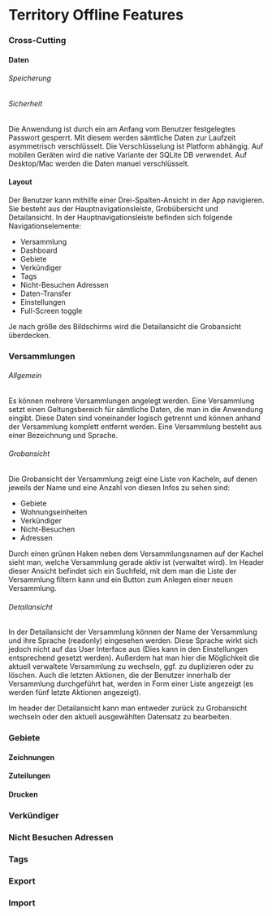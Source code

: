 # Territory Offline Features

### Cross-Cutting

#### Daten
###### Speicherung

###### Sicherheit
Die Anwendung ist durch ein am Anfang vom Benutzer festgelegtes Passwort gesperrt. Mit diesem werden sämtliche Daten zur Laufzeit asymmetrisch verschlüsselt.
Die Verschlüsselung ist Platform abhängig. Auf mobilen Geräten wird die native Variante der SQLite DB verwendet. Auf Desktop/Mac werden die Daten
manuel verschlüsselt.

#### Layout
Der Benutzer kann mithilfe einer Drei-Spalten-Ansicht in der App navigieren. Sie besteht aus der Hauptnavigationsleiste, Grobübersicht und Detailansicht.
In der Hauptnavigationsleiste befinden sich folgende Navigationselemente:
- Versammlung
- Dashboard
- Gebiete
- Verkündiger
- Tags
- Nicht-Besuchen Adressen
- Daten-Transfer
- Einstellungen
- Full-Screen toggle

Je nach größe des Bildschirms wird die Detailansicht die Grobansicht überdecken.

### Versammlungen

###### Allgemein
Es können mehrere Versammlungen angelegt werden. Eine Versammlung setzt einen Geltungsbereich für sämtliche Daten, die man in die Anwendung eingibt.
Diese Daten sind voneinander logisch getrennt und können anhand der Versammlung komplett entfernt werden. Eine Versammlung besteht aus einer Bezeichnung und Sprache.

###### Grobansicht
Die Grobansicht der Versammlung zeigt eine Liste von Kacheln, auf denen jeweils der Name und eine Anzahl von diesen Infos zu sehen sind: 
- Gebiete
- Wohnungseinheiten
- Verkündiger 
- Nicht-Besuchen 
- Adressen

Durch einen grünen Haken neben dem Versammlungsnamen auf der Kachel sieht man, welche Versammlung gerade aktiv ist (verwaltet wird). 
Im Header dieser Ansicht befindet sich ein Suchfeld, mit dem man die Liste der Versammlung filtern kann und ein Button 
zum Anlegen einer neuen Versammlung.

###### Detailansicht
In der Detailansicht der Versammlung können der Name der Versammlung und ihre Sprache (readonly) eingesehen werden. Diese Sprache wirkt sich jedoch nicht 
auf das User Interface aus (Dies kann in den Einstellungen entsprechend gesetzt werden). Außerdem hat man hier die Möglichkeit die aktuell verwaltete
Versammlung zu wechseln, ggf. zu duplizieren oder zu löschen. Auch die letzten Aktionen, die der Benutzer innerhalb der Versammlung durchgeführt hat, 
werden in Form einer Liste angezeigt (es werden fünf letzte Aktionen angezeigt).

Im header der Detailansicht kann man entweder zurück zu Grobansicht wechseln oder den aktuell ausgewählten Datensatz zu bearbeiten.

### Gebiete

#### Zeichnungen
#### Zuteilungen
#### Drucken

### Verkündiger
### Nicht Besuchen Adressen
### Tags
### Export
### Import

